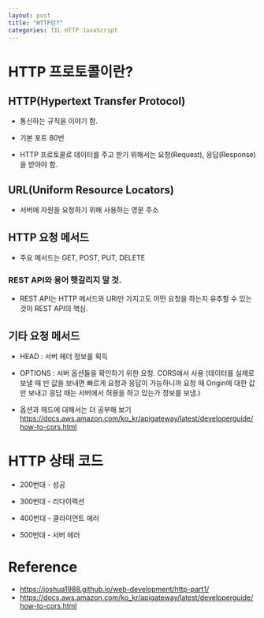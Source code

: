 ```yaml
---
layout: post
title: "HTTP란?"
categories: TIL HTTP JavaScript
---
```


# HTTP 프로토콜이란?

## HTTP(Hypertext Transfer Protocol)

- 통신하는 규칙을 이야기 함.

- 기본 포트 80번

- HTTP 프로토콜로 데이터를 주고 받기 위해서는 요청(Request), 응답(Response)을 받아야 함.

## URL(Uniform Resource Locators)

- 서버에 자원을 요청하기 위해 사용하는 영문 주소

## HTTP 요청 메서드

- 주요 메서드는 GET, POST, PUT, DELETE

### REST API와 용어 햇갈리지 말 것.

- REST API는 HTTP 메서드와 URI만 가지고도 어떤 요청을 하는지 유추할 수 있는 것이 REST API의 핵심.

## 기타 요청 메서드

- HEAD : 서버 헤더 정보를 획득

- OPTIONS : 서버 옵션들을 확인하기 위한 요청. CORS에서 사용
  (데이터를 실제로 보낼 때 빈 값을 보내면 빠르게 요청과 응답이 가능하니까 요청 때 Origin에 대한 값만 보내고 응답 때는 서버에서 허용을 하고 있는가 정보를 보냄.)

- 옵션과 헤드에 대해서는 더 공부해 보기
  https://docs.aws.amazon.com/ko_kr/apigateway/latest/developerguide/how-to-cors.html

# HTTP 상태 코드

- 200번대 - 성공

- 300번대 - 리다이렉션

- 400번대 - 클라이언트 에러

- 500번대 - 서버 에러

# Reference

- https://joshua1988.github.io/web-development/http-part1/
- https://docs.aws.amazon.com/ko_kr/apigateway/latest/developerguide/how-to-cors.html
